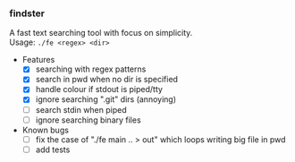 ### findster

A fast text searching tool with focus on simplicity.<br />
Usage: ```./fe <regex> <dir>```

- Features
  - [x] searching with regex patterns
  - [x] search in pwd when no dir is specified
  - [x] handle colour if stdout is piped/tty
  - [x] ignore searching ".git" dirs (annoying)
  - [ ] search stdin when piped
  - [ ] ignore searching binary files

- Known bugs
  - [ ] fix the case of "./fe main .. > out" which loops writing big file in pwd
  - [ ] add tests
